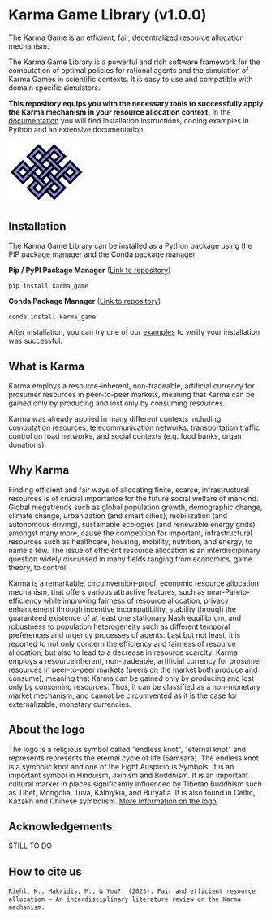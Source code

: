 # Karma Game Library (v1.0.0)

The Karma Game is an efficient, fair, decentralized resource allocation mechanism.

The Karma Game Library is a powerful and rich software framework for the computation of optimal policies for rational agents and the simulation of Karma Games in scientific contexts.
It is easy to use and compatible with domain specific simulators.

**This repository equips you with the necessary tools to successfully apply the Karma mechanism in your resource allocation context.**
In the [documentation](https://derkevinriehl.github.io/karma_game_library/) you will find installation instructions, coding examples in Python and an extensive documentation.

<img src="src/docs/source/_static/logo_light.svg" alt="KarmaKnot" style="width:150px;"/>

Installation
----------------------------------------------
The Karma Game Library can be installed as a Python package using the PIP package manager and the Conda package manager.

**Pip / PyPI Package Manager** ([Link to repository](https://en.wikipedia.org/wiki/Endless_knot))

```
pip install karma_game	
```

**Conda Package Manager** ([Link to repository](https://en.wikipedia.org/wiki/Endless_knot))

```
conda install karma_game
```	

After installation, you can try one of our [examples](https://derkevinriehl.github.io/karma_game_library/gettingstarted.html) to verify your installation was successful.


What is Karma
----------------------------------------------
Karma employs a resource-inherent, non-tradeable,
artificial currency for prosumer resources in peer-to-peer
markets, meaning that Karma can be gained only
by producing and lost only by consuming resources.

Karma was already applied in many different contexts including computation
resources, telecommunication networks, transportation traffic control on road networks, and social contexts (e.g. food banks, organ donations).

Why Karma
----------------------------------------------

Finding efficient and fair ways of allocating finite,
scarce, infrastructural resources is of crucial importance
for the future social welfare of mankind. Global megatrends
such as global population growth, demographic
change, climate change, urbanization (and smart cities),
mobilization (and autonomous driving), sustainable ecologies
(and renewable energy grids) amongst many more,
cause the competition for important, infrastructural resources
such as healthcare, housing, mobility, nutrition,
and energy, to name a few. The issue of efficient resource
allocation is an interdisciplinary question widely discussed
in many fields ranging from economics, game theory, to
control.

Karma is a remarkable, circumvention-proof, economic
resource allocation mechanism, that offers various attractive
features, such as near-Pareto-efficiency while improving
fairness of resource allocation, privacy enhancement
through incentive incompatibility, stability
through the guaranteed existence of at least one stationary
Nash equilibrium, and robustness to population
heterogeneity such as different temporal preferences and
urgency processes of agents. Last but not least, it
is reported to not only concern the efficiency and fairness
of resource allocation, but also to lead to a decrease
in resource scarcity. Karma employs a resourceinherent,
non-tradeable, artificial currency for prosumer
resources in peer-to-peer markets (peers on the market
both produce and consume), meaning that Karma can
be gained only by producing and lost only by consuming
resources. Thus, it can be classified as a non-monetary
market mechanism, and cannot be circumvented as it is
the case for externalizable, monetary currencies.


About the logo
----------------------------------------------
The logo is a religious symbol called "endless knot", "eternal knot" and represents represents the eternal cycle of life (Samsara).
The endless knot is a symbolic knot and one of the Eight Auspicious Symbols. 
It is an important symbol in Hinduism, Jainism and Buddhism. 
It is an important cultural marker in places significantly influenced by Tibetan Buddhism such as Tibet, Mongolia, Tuva, Kalmykia, and Buryatia. 
It is also found in Celtic, Kazakh and Chinese symbolism. 
[More Information on the logo](https://en.wikipedia.org/wiki/Endless_knot)



Acknowledgements
----------------------------------------------
STILL TO DO

How to cite us
----------------------------------------------

```
Riehl, K., Makridis, M., & You?. (2023). Fair and efficient resource allocation – An interdisciplinary literature review on the Karma mechanism. 
```